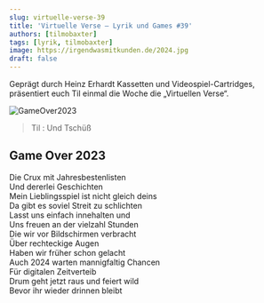 ```yaml
---
slug: virtuelle-verse-39
title: 'Virtuelle Verse – Lyrik und Games #39'
authors: [tilmobaxter]
tags: [lyrik, tilmobaxter]
image: https://irgendwasmitkunden.de/2024.jpg
draft: false
---
```


Geprägt durch Heinz Erhardt Kassetten und Videospiel-Cartridges, präsentiert euch Til einmal die Woche die „Virtuellen Verse“.
<!--truncate-->

![GameOver2023](https://irgendwasmitkunden.de/2024.jpg)
> Til : Und Tschüß

## Game Over 2023 

Die Crux mit Jahresbestenlisten  
Und dererlei Geschichten  
Mein Lieblingsspiel ist nicht gleich deins  
Da gibt es soviel Streit zu schlichten  
Lasst uns einfach innehalten und  
Uns freuen an der vielzahl Stunden  
Die wir vor Bildschirmen verbracht  
Über rechteckige Augen  
Haben wir früher schon gelacht  
Auch 2024 warten mannigfaltig Chancen  
Für digitalen Zeitverteib  
Drum geht jetzt raus und feiert wild  
Bevor ihr wieder drinnen bleibt  
